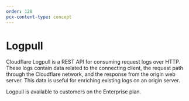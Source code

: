 ```yaml
---
order: 120
pcx-content-type: concept
---
```


# Logpull
Cloudflare Logpull is a REST API for consuming request logs over HTTP. These logs contain data related to the connecting client, the request path through the Cloudflare network, and the response from the origin web server.  This data is useful for enriching existing logs on an origin server.

Logpull is available to customers on the Enterprise plan.